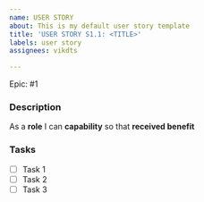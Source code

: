 ```yaml
---
name: USER STORY
about: This is my default user story template
title: 'USER STORY S1.1: <TITLE>'
labels: user story
assignees: vikdts

---
```


Epic: #1

### Description

As a **role** I can **capability** so that **received benefit**

### Tasks

- [ ] Task 1
- [ ] Task 2
- [ ] Task 3
